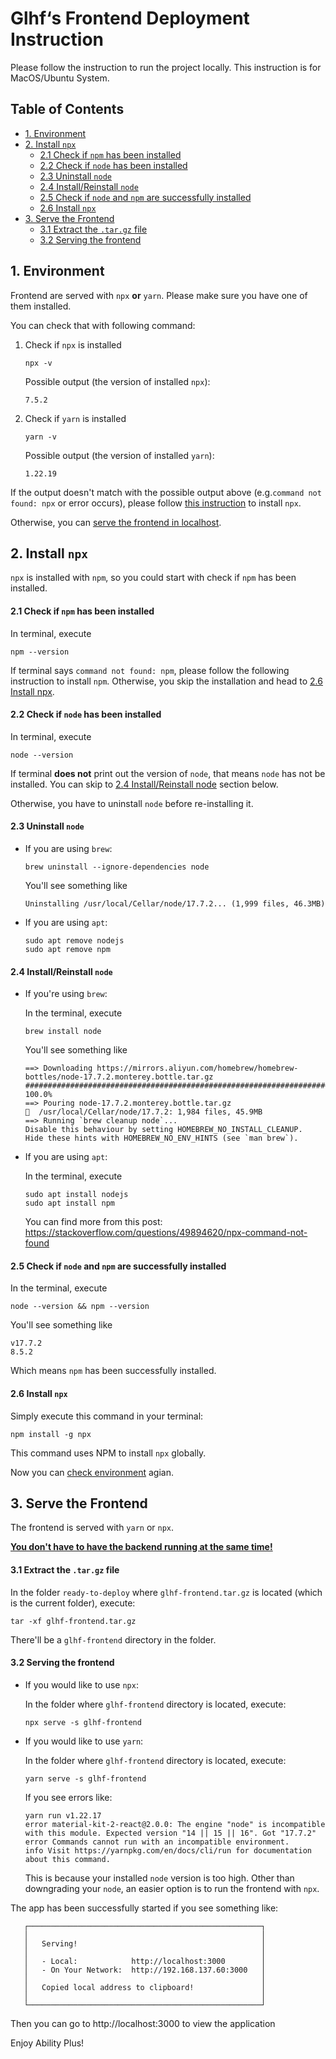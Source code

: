 
# Glhf‘s Frontend Deployment Instruction

Please follow the instruction to run the project locally. This instruction is for MacOS/Ubuntu System.

## Table of Contents
  * [1. Environment](#1-environment)
  * [2. Install `npx`](#1install-npx)
      - [2.1 Check if `npm` has been installed](#check-npx)
      - [2.2 Check if  `node` has been installed](#check-node)
      - [2.3 Uninstall `node`](#uninstall-node)
      - [2.4 Install/Reinstall `node`](#reinstall-node)
      - [2.5 Check if `node` and `npm` are successfully installed](#check-all)
      - [2.6 Install `npx`](#install-npx)
  * [3. Serve the Frontend](#serving)
      - [3.1 Extract the `.tar.gz` file](#extract)
      - [3.2 Serving the frontend](#serve-frontend)




## 1. Environment

Frontend are served with `npx` **or** `yarn`. Please make sure you have one of them installed.

You can check that with following command:

1. Check if `npx` is installed	

   ```shell
   npx -v
   ```

   Possible output (the version of installed `npx`):

   ```shell
   7.5.2
   ```

2. Check if `yarn` is installed

   ```shell
   yarn -v
   ```

   Possible output (the version of installed `yarn`):

   ```shell
   1.22.19
   ```

If the output doesn't match with the possible output above (e.g.`command not found: npx` or error occurs), please follow [this instruction](#2-install-npx) to install `npx`.

Otherwise, you can [serve the frontend in localhost](#serving).



## <a name='1install-npx'>2. Install `npx`</a>

`npx` is installed with `npm`, so you could start with check if `npm` has been installed.



#### <a name='check-npx'>2.1 Check if `npm` has been installed</a>

In terminal, execute

```shell
npm --version
```

If terminal says `command not found: npm`, please follow the following instruction to install `npm`. Otherwise, you skip the installation and head to [2.6 Install npx](#install-npx).



#### <a name='check-node'>2.2 Check if  `node` has been installed</a>

In terminal, execute

```shell
node --version
```

If terminal **does not** print out the version of `node`, that means `node` has not be installed. You can skip to [2.4 Install/Reinstall node](#reinstall-node) section below.

Otherwise, you have to uninstall `node` before re-installing it.



#### <a name='uninstall-node'>2.3 Uninstall `node`</a>

* If you are using `brew`:

    ```shell
    brew uninstall --ignore-dependencies node
    ```

    You'll see something like

    ```shell
    Uninstalling /usr/local/Cellar/node/17.7.2... (1,999 files, 46.3MB)
    ```



* If you are using `apt`:
   
   ```shell
   sudo apt remove nodejs
   sudo apt remove npm
   ```
 

#### <a name="reinstall-node">2.4 Install/Reinstall `node`</a>

* If you're using `brew`:

    In the terminal, execute

    ```shell
    brew install node
    ```

    You'll see something like

    ```shell
    ==> Downloading https://mirrors.aliyun.com/homebrew/homebrew-bottles/node-17.7.2.monterey.bottle.tar.gz
    ######################################################################## 100.0%
    ==> Pouring node-17.7.2.monterey.bottle.tar.gz
    🍺  /usr/local/Cellar/node/17.7.2: 1,984 files, 45.9MB
    ==> Running `brew cleanup node`...
    Disable this behaviour by setting HOMEBREW_NO_INSTALL_CLEANUP.
    Hide these hints with HOMEBREW_NO_ENV_HINTS (see `man brew`).
    ```

* If you are using `apt`:

   In the terminal, execute
   
   ```shell
   sudo apt install nodejs
   sudo apt install npm
   ```

   You can find more from this post: https://stackoverflow.com/questions/49894620/npx-command-not-found


#### <a name='check-all'>2.5 Check if `node` and `npm` are successfully installed</a>

In the terminal, execute

```shell
node --version && npm --version
```

You'll see something like

```shell
v17.7.2
8.5.2
```

Which means `npm` has been successfully installed.



####  <a name='install-npx'>2.6 Install `npx`</a>

Simply execute this command in your terminal:

```shell
npm install -g npx
```

This command uses NPM to install `npx` globally.

Now you can [check environment](#1-environment) agian.



## <a name="serving">3. Serve the Frontend</a>

The frontend is served with `yarn` or `npx`.

**<u>You don't have to have the backend running at the same time!</u>**

#### 3.1 <a name='extract'>Extract the `.tar.gz` file</a>

In the folder  `ready-to-deploy` where `glhf-frontend.tar.gz` is located (which is the current folder), execute:

```shell
tar -xf glhf-frontend.tar.gz 
```

There'll be a `glhf-frontend` directory in the folder.

#### <a name='serve-frontend'>3.2 Serving the frontend</a>

* If you would like to use `npx`:

  In the folder where `glhf-frontend` directory is located, execute:

  ```shell
  npx serve -s glhf-frontend
  ```

* If you would like to use `yarn`:

  In the folder where `glhf-frontend` directory is located, execute:

  ```shell
  yarn serve -s glhf-frontend
  ```

  If you see errors like:

  ```shell
  yarn run v1.22.17
  error material-kit-2-react@2.0.0: The engine "node" is incompatible with this module. Expected version "14 || 15 || 16". Got "17.7.2"
  error Commands cannot run with an incompatible environment.
  info Visit https://yarnpkg.com/en/docs/cli/run for documentation about this command.
  ```

  This is because your installed `node` version is too high. Other than downgrading your `node`, an easier option is to run the frontend with `npx`.

  



The app has been successfully started if you see something like:

```shell
   ┌────────────────────────────────────────────────────┐
   │                                                    │
   │   Serving!                                         │
   │                                                    │
   │   - Local:            http://localhost:3000        │
   │   - On Your Network:  http://192.168.137.60:3000   │
   │                                                    │
   │   Copied local address to clipboard!               │
   │                                                    │
   └────────────────────────────────────────────────────┘
```

Then you can go to http://localhost:3000 to view the application

Enjoy Ability Plus!









